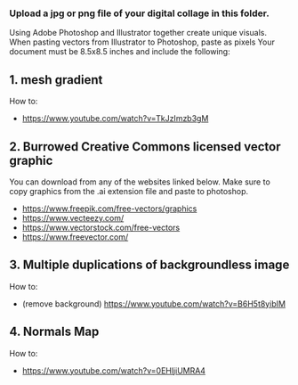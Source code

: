 ### Upload a jpg or png file of your digital collage in this folder.

Using Adobe Photoshop and Illustrator together create unique visuals. When pasting vectors from Illustrator to Photoshop, paste as pixels Your document must be 8.5x8.5 inches and include the following:

## 1. mesh gradient
How to:
* https://www.youtube.com/watch?v=TkJzImzb3gM

## 2. Burrowed Creative Commons licensed vector graphic
You can download from any of the websites linked below. Make sure to copy graphics from the .ai extension file and paste to photoshop.
* https://www.freepik.com/free-vectors/graphics
* https://www.vecteezy.com/
* https://www.vectorstock.com/free-vectors
* https://www.freevector.com/

## 3. Multiple duplications of backgroundless image
How to:
* (remove background) https://www.youtube.com/watch?v=B6H5t8yibIM

## 4. Normals Map
How to:
* https://www.youtube.com/watch?v=0EHljiUMRA4

